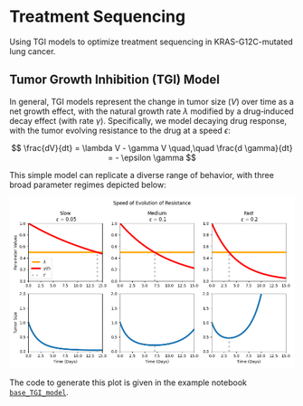 # Treatment Sequencing

Using TGI models to optimize treatment sequencing in KRAS-G12C-mutated lung cancer.


## Tumor Growth Inhibition (TGI) Model

In general, TGI models represent the change in tumor size ($V$) over time as a net growth effect, with the natural growth rate $\lambda$ modified by a drug‐induced decay effect (with rate $\gamma$). Specifically, we model decaying drug response, with the tumor evolving resistance to the drug at a speed $\epsilon$:

$$
\frac{dV}{dt} = \lambda V - \gamma V \quad,\quad \frac{d \gamma}{dt} = - \epsilon \gamma
$$

This simple model can replicate a diverse range of behavior, with three broad parameter regimes depicted below:

![SEIR model conceptualisation](images/TGI_evolution_speed.png)

The code to generate this plot is given in the example notebook [`base_TGI_model`](base_TGI_model.ipynb).